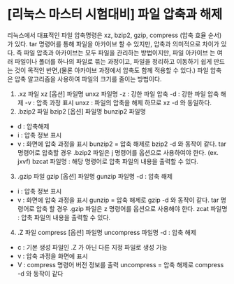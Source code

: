 # [리눅스 마스터 시험대비] 파일 압축과 해제

리눅스에서 대표적인 파일 압축명령은 xz, bzip2, gzip, compress (압축 효율 순서) 가 있다.
tar 명령어를 통해 파일을 아카이브 할 수 있지만, 압축과 의미적으로 차이가 있다.
즉 파일 압축과 아카이브는 모두 파일을 관리하는 방법이지만,
파일 아카이브
는 여러 파일이나 폴더를 하나의 파일로 묶는 과정이고,
파일을 정리하고 이동하기 쉽게 만드는 것이 목적인 반면,(물론 아카이브 과정에서 압축도 함께 적용할 수 있다.)
파일 압축
은 압축 알고리즘을 사용하여 파일의 크기를 줄이는 방법이다.
1. .xz 파일
xz [옵션] 파일명
unxz 파일명
-z : 강한 파일 압축
-d : 강한 파일 압축 해제
-v : 압축 과정 표시
unxz : 파일의 압축을 해제 하므로 xz -d 와 동일하다.
2. .bzip2 파일
bzip2 [옵션] 파일명
bunzip2 파일명
- d : 압축해제
- i : 압축 정보 표시
- v : 화면에 압축 과정을 표시
bunzip2 = 압축 해제로 bzip2 -d 와 동작이 같다.
tar 명령어로 압축할 경우 .bzip2 파일은 j 명령어를 옵션으로 사용하여야 한다. (ex. jxvf)
bzcat 파일명 : 해당 명령어로 압축 파일의 내용을 출력할 수 있다.
3. .gzip 파일
gzip [옵션] 파일명
gunzip 파일명
-d : 압축 해제
- i : 압축 정보 표시
- v : 화면에 압축 과정을 표시
gunzip = 압축 해제로 gzip -d 와 동작이 같다.
tar 명령어로 압축 할 경우 .gzip 파일은 z 명령어를 옵션으로 사용해야 한다.
zcat 파일명 : 압축 파일의 내용을 출력할 수 있다.
4. .Z 파일
compress [옵션] 파일명
uncompress 파일명
-d : 압축 해제
- c : 기본 생성 파일인 .Z 가 아닌 다른 지정 파일로 생성 가능
- v : 압축 과정을 화면에 표시
- V : compress 명령어 버전 정보를 출력
uncompress = 압축 해제로 compress -d 와 동작이 같다